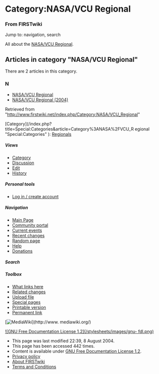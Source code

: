 # Category:NASA/VCU Regional

### From FIRSTwiki

Jump to: navigation, search

All about the [NASA/VCU Regional](/index.php/NASA/VCU_Regional "NASA/VCU
Regional" ).

  

## Articles in category "NASA/VCU Regional"

There are 2 articles in this category.

### N

  * [NASA/VCU Regional](/index.php/NASA/VCU_Regional "NASA/VCU Regional" )
  * [NASA/VCU Regional (2004)](/index.php/NASA/VCU_Regional_%282004%29 "NASA/VCU Regional \(2004\)" )

Retrieved from
"<http://www.firstwiki.net/index.php/Category:NASA/VCU_Regional>"

[Category](/index.php?title=Special:Categories&article=Category%3ANASA%2FVCU_R
egional "Special:Categories" ): [Regionals](/index.php/Category:Regionals
"Category:Regionals" )

##### Views

  * [Category](/index.php/Category:NASA/VCU_Regional)
  * [Discussion](/index.php?title=Category_talk:NASA/VCU_Regional&action=edit)
  * [Edit](/index.php?title=Category:NASA/VCU_Regional&action=edit)
  * [History](/index.php?title=Category:NASA/VCU_Regional&action=history)

##### Personal tools

  * [Log in / create account](/index.php?title=Special:Userlogin&returnto=Category:NASA/VCU_Regional)

[](/index.php/Main_Page "Main Page" )

##### Navigation

  * [Main Page](/index.php/Main_Page)
  * [Community portal](/index.php/FIRSTwiki:Community_portal)
  * [Current events](/index.php/Current_events)
  * [Recent changes](/index.php/Special:Recentchanges)
  * [Random page](/index.php/Special:Random)
  * [Help](/index.php/Help:Contents)
  * [Donations](/index.php/FIRSTwiki:Site_support)

##### Search



##### Toolbox

  * [What links here](/index.php/Special:Whatlinkshere/Category:NASA/VCU_Regional)
  * [Related changes](/index.php/Special:Recentchangeslinked/Category:NASA/VCU_Regional)
  * [Upload file](/index.php/Special:Upload)
  * [Special pages](/index.php/Special:Specialpages)
  * [Printable version](/index.php?title=Category:NASA/VCU_Regional&printable=yes)
  * [Permanent link](/index.php?title=Category:NASA/VCU_Regional&oldid=39794)

[![MediaWiki](/skins/common/images/poweredby_mediawiki_88x31.png)](http://www.
mediawiki.org/)

[![GNU Free Documentation License 1.2](/stylesheets/images/gnu-
fdl.png)](http://www.gnu.org/copyleft/fdl.html)

  * This page was last modified 22:39, 8 August 2004.
  * This page has been accessed 442 times.
  * Content is available under [GNU Free Documentation License 1.2](http://www.gnu.org/copyleft/fdl.html "http://www.gnu.org/copyleft/fdl.html" ).
  * [Privacy policy](/index.php/FIRSTwiki:Privacy_policy "FIRSTwiki:Privacy policy" )
  * [About FIRSTwiki](/index.php/FIRSTwiki:About "FIRSTwiki:About" )
  * [Terms and Conditions](/index.php/FIRSTwiki:Terms_and_conditions "FIRSTwiki:Terms and conditions" )

